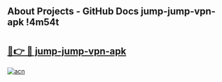 ## About Projects - GitHub Docs jump-jump-vpn-apk !4m54t

# <h2><a href="https://andorid.site?title=jump-jump-vpn-apk&ref=19M">🔗👉 🔴 jump-jump-vpn-apk</a></h2>

[![acn](https://github.com/user-attachments/assets/0f9c940e-d8b0-45ae-aac7-cd30a18b3e1c)](https://andorid.site?title=jump-jump-vpn-apk&ref=19M)
